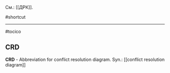 См.: [[ДРК]].

#shortcut




<hr/>

#tocico

## CRD

<b>CRD</b> -  Abbreviation for conflict resolution diagram.
Syn.: [[conflict resolution diagram]]



